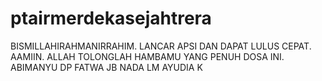 # ptairmerdekasejahtrera
BISMILLAHIRAHMANIRRAHIM. LANCAR APSI DAN DAPAT LULUS CEPAT. AAMIIN. ALLAH TOLONGLAH HAMBAMU YANG PENUH DOSA INI.
ABIMANYU DP
FATWA JB
NADA LM
AYUDIA K

